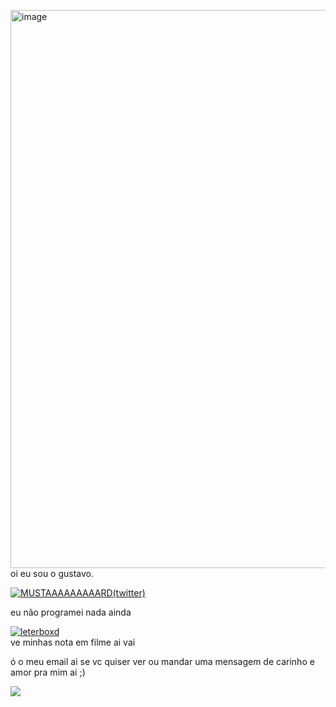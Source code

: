 <img width="637" height="893" alt="image" src="https://github.com/user-attachments/assets/a89cad73-b2d6-456f-93ad-aaa8401bad5e" />oi eu sou o gustavo.

<div style="width: 500px;">
<a href="https://x.com/Gostavinhuu">
  <img src="https://media.tenor.com/7pi5Ja3WcRoAAAAe/mustard-kendrick-lamar.png" alt="MUSTAAAAAAAAARD(twitter)">
</a>
</div>


eu não programei nada ainda
<div style="width: 500px; ">
<a href="https://letterboxd.com/gostavinhu/">
  <img src="https://www.reddit.com/media?url=https%3A%2F%2Fi.redd.it%2Fymqjcopfuh0f1.jpeg" alt="leterboxd">
</a>
</div>
ve minhas nota em filme ai vai


ó o meu email ai se vc quiser ver ou mandar uma mensagem de carinho e amor pra mim ai ;)

<a href="mailto:gustavogueiros2312@gmail.com">
<img src="https://img.shields.io/badge/Gmail-D14836?style=for-the-badge&logo=gmail&logoColor=white"/>
</a>
